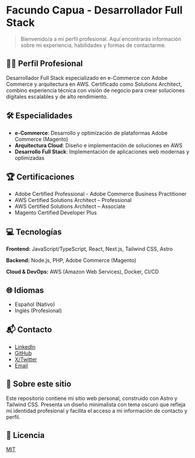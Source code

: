 # Facundo Capua - Desarrollador Full Stack

> Bienvenido/a a mi perfil profesional. Aquí encontrarás información sobre mi experiencia, habilidades y formas de contactarme.

## 👨‍💻 Perfil Profesional

Desarrollador Full Stack especializado en e-Commerce con Adobe Commerce y arquitectura en AWS. 
Certificado como Solutions Architect, combino experiencia técnica con visión de negocio para crear soluciones digitales escalables y de alto rendimiento.

## 🛠️ Especialidades

- **e-Commerce**: Desarrollo y optimización de plataformas Adobe Commerce (Magento)
- **Arquitectura Cloud**: Diseño e implementación de soluciones en AWS
- **Desarrollo Full Stack**: Implementación de aplicaciones web modernas y optimizadas

## 🏆 Certificaciones

- Adobe Certified Professional - Adobe Commerce Business Practitioner
- AWS Certified Solutions Architect – Professional
- AWS Certified Solutions Architect – Associate
- Magento Certified Developer Plus

## 💻 Tecnologías

**Frontend:** JavaScript/TypeScript, React, Next.js, Tailwind CSS, Astro

**Backend:** Node.js, PHP, Adobe Commerce (Magento)

**Cloud & DevOps:** AWS (Amazon Web Services), Docker, CI/CD

## 🌐 Idiomas

- Español (Nativo)
- Inglés (Profesional)

## 📬 Contacto

- [LinkedIn](https://linkedin.com/in/facundocapua)
- [GitHub](https://github.com/facundocapua)
- [X/Twitter](https://x.com/facundocapua)
- [Email](mailto:me@facundocapua.dev)

## 🔧 Sobre este sitio

Este repositorio contiene mi sitio web personal, construido con Astro y Tailwind CSS. Presenta un diseño minimalista con tema oscuro que refleja mi identidad profesional y facilita el acceso a mi información de contacto y perfil.

## 📄 Licencia

[MIT](LICENSE)
